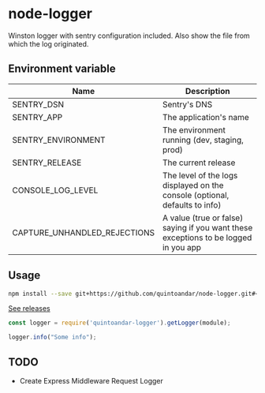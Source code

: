# node-logger

Winston logger with sentry configuration included. Also show the file from which the log originated.

## Environment variable

|        Name          |                 Description                  |
| -------------------- | -------------------------------------------- |
| SENTRY_DSN           | Sentry's DNS                                 |
| SENTRY_APP           | The application's name                       |
| SENTRY_ENVIRONMENT   | The environment running (dev, staging, prod) |
| SENTRY_RELEASE       | The current release                          |
| CONSOLE_LOG_LEVEL    | The level of the logs displayed on the console (optional, defaults to info) |
| CAPTURE_UNHANDLED_REJECTIONS  | A value (true or false) saying if you want these exceptions to be logged in you app |

## Usage

```sh
npm install --save git+https://github.com/quintoandar/node-logger.git#<latest-release-version>
```
[See releases](https://github.com/quintoandar/node-logger/releases)

```js
const logger = require('quintoandar-logger').getLogger(module);

logger.info("Some info");
```

## TODO

- Create Express Middleware Request Logger

